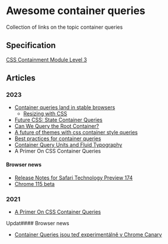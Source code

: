 # Awesome container queries
Collection of links on the topic container queries

## Specification
[CSS Containment Module Level 3](https://www.w3.org/TR/css-contain-3/)

## Articles
### 2023
- [Container queries land in stable browsers](https://web.dev/cq-stable/)
  - [Resizing with CSS](https://css-irl.info/resizing-with-css/)
- [Future CSS: State Container Queries](https://ishadeed.com/article/css-state-queries/)
- [Can We Query the Root Container?](https://www.oddbird.net/2023/07/05/contain-root/)
- [A future of themes with css container style queries](https://chriskirknielsen.com/blog/future-themes-with-container-style-queries/)
- [Best practices for container queries](https://zellwk.com/blog/container-queries-best-practice/)
- [Container Query Units and Fluid Typography](https://moderncss.dev/container-query-units-and-fluid-typography/)
- A Primer On CSS Container Queries

#### Browser news
- [Release Notes for Safari Technology Preview 174](https://webkit.org/blog/14390/release-notes-for-safari-technology-preview-174/)
- [Chrome 115 beta](https://developer.chrome.com/en/blog/chrome-115-beta/)


### 2021
- [A Primer On CSS Container Queries](https://www.smashingmagazine.com/2021/05/complete-guide-css-container-queries/)

Updat#### Browser news
- [Container Queries jsou teď experimentálně v Chrome Canary](https://www.vzhurudolu.cz/blog/194-container-queries-chrome-91)
